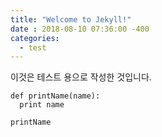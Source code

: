 ```yaml
---
title: "Welcome to Jekyll!"
date : 2018-08-10 07:36:00 -400
categories: 
  - test
---
```



이것은 테스트 용으로 작성한 것입니다. 

``` 
def printName(name):
  print name
  
printName
```
